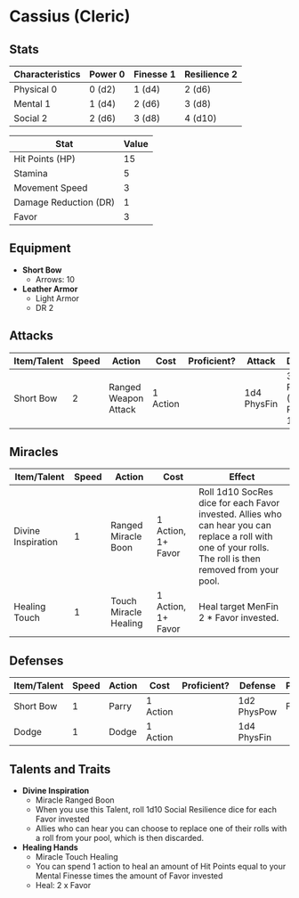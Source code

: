 # Cassius (Cleric)

## Stats

| Characteristics | Power 0 | Finesse 1 | Resilience 2 |
| --------------- | ------- | --------- | ------------ |
| Physical 0      | 0 (d2)  | 1 (d4)    | 2 (d6)       |
| Mental 1        | 1 (d4)  | 2 (d6)    | 3 (d8)       |
| Social 2        | 2 (d6)  | 3 (d8)    | 4 (d10)      |

| Stat                  | Value |
| --------------------- | ----- |
| Hit Points (HP)       | 15    |
| Stamina               | 5     |
| Movement Speed        | 3     |
| Damage Reduction (DR) | 1     |
| Favor                 | 3     |

## Equipment

* **Short Bow**
	* Arrows: 10
* **Leather Armor**
	* Light Armor
	* DR 2

## Attacks

| Item/Talent | Speed | Action               | Cost     | Proficient? | Attack      | Damage                     | Properties             |
| ----------- | ----- | -------------------- | -------- | ----------- | ----------- | -------------------------- | ---------------------- |
| Short Bow   | 2     | Ranged Weapon Attack | 1 Action |             | 1d4 PhysFin | 3 Piercing (2 + PhysFin 1) | Range 5 sq, Ammunition |

## Miracles

| Item/Talent        | Speed | Action                | Cost               | Effect                                                                                                                                                     |
| ------------------ | ----- | --------------------- | ------------------ | ---------------------------------------------------------------------------------------------------------------------------------------------------------- |
| Divine Inspiration | 1     | Ranged Miracle Boon   | 1 Action, 1+ Favor | Roll 1d10 SocRes dice for each Favor invested. Allies who can hear you can replace a roll with one of your rolls. The roll is then removed from your pool. |
| Healing Touch      | 1     | Touch Miracle Healing | 1 Action, 1+ Favor | Heal target MenFin 2 * Favor invested.                                                                                                                     |

## Defenses

| Item/Talent | Speed | Action | Cost     | Proficient? | Defense     | Properties |
| ----------- | ----- | ------ | -------- | ----------- | ----------- | ---------- |
| Short Bow   | 1     | Parry  | 1 Action |             | 1d2 PhysPow | Fragile    |
| Dodge       | 1     | Dodge  | 1 Action |             | 1d4 PhysFin |            |

## Talents and Traits

* **Divine Inspiration**
	* Miracle Ranged Boon
	* When you use this Talent, roll 1d10 Social Resilience dice for each Favor invested
	* Allies who can hear you can choose to replace one of their rolls with a roll from your pool, which is then discarded.
* **Healing Hands**
	* Miracle Touch Healing
	* You can spend 1 action to heal an amount of Hit Points equal to your Mental Finesse times the amount of Favor invested
	* Heal: 2 x Favor
